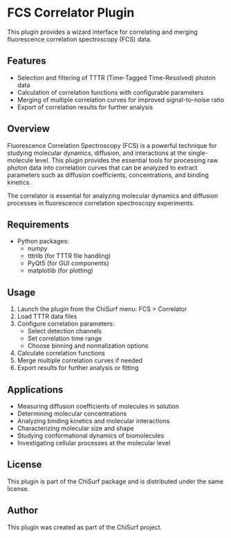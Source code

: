 # FCS Correlator Plugin

This plugin provides a wizard interface for correlating and merging fluorescence correlation spectroscopy (FCS) data.

## Features

- Selection and filtering of TTTR (Time-Tagged Time-Resolved) photon data
- Calculation of correlation functions with configurable parameters
- Merging of multiple correlation curves for improved signal-to-noise ratio
- Export of correlation results for further analysis

## Overview

Fluorescence Correlation Spectroscopy (FCS) is a powerful technique for studying molecular dynamics, diffusion, and interactions at the single-molecule level. This plugin provides the essential tools for processing raw photon data into correlation curves that can be analyzed to extract parameters such as diffusion coefficients, concentrations, and binding kinetics.

The correlator is essential for analyzing molecular dynamics and diffusion processes in fluorescence correlation spectroscopy experiments.

## Requirements

- Python packages:
  - numpy
  - tttrlib (for TTTR file handling)
  - PyQt5 (for GUI components)
  - matplotlib (for plotting)

## Usage

1. Launch the plugin from the ChiSurf menu: FCS > Correlator
2. Load TTTR data files
3. Configure correlation parameters:
   - Select detection channels
   - Set correlation time range
   - Choose binning and normalization options
4. Calculate correlation functions
5. Merge multiple correlation curves if needed
6. Export results for further analysis or fitting

## Applications

- Measuring diffusion coefficients of molecules in solution
- Determining molecular concentrations
- Analyzing binding kinetics and molecular interactions
- Characterizing molecular size and shape
- Studying conformational dynamics of biomolecules
- Investigating cellular processes at the molecular level

## License

This plugin is part of the ChiSurf package and is distributed under the same license.

## Author

This plugin was created as part of the ChiSurf project.